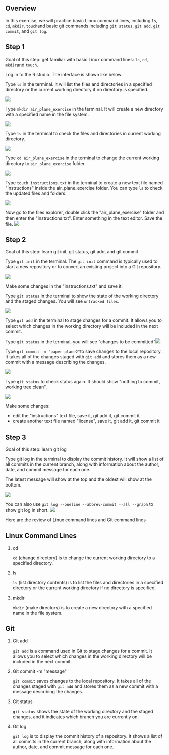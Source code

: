## Overview

In this exercise, we will practice basic Linux command lines, including `ls`, `cd`, `mkdir`, `touch`and basic git commands including `git status`, `git add`, `git commit`, and `git log`.

## Step 1

Goal of this step: get familiar with basic Linux command lines: `ls`, `cd`, `mkdir`and `touch`.

Log in to the  R studio. The interface is shown like below. 

Type `ls` in the terminal. It will list the files and directories in a specified directory or the current working directory if no directory is specified.

![](..\images\git_exercises_screenshot\s1_0.png)

Type `mkdir air_plane_exercise` in the terminal.  It will create a new directory with a specified name in the file system.

![](..\images\git_exercises_screenshot\s1_1.png)

Type `ls` in the terminal to check the files and directories in current working directory.

![](..\images\git_exercises_screenshot\s1_2.png)

Type `cd air_plane_exercise` in the terminal to change the current working directory to `air_plane_exercise` folder.

![](..\images\git_exercises_screenshot\s1_3.png)

Type `touch instructions.txt` in the terminal to create a new text file named "instructions" inside the air_plane_exercise folder.  You can type `ls` to check the updated files and folders. 

![](..\images\git_exercises_screenshot\s1_4.png)

Now go to the files explorer, double click the "air_plane_exercise" folder and then enter the "instructions.txt". Enter something in the text editor. Save the file. ![](..\images\git_exercises_screenshot\s1_5.png)

## Step 2

Goal of this step: learn git init, git status, git add, and git commit

Type `git init` in the terminal.  The `git init` command is typically used to start a new repository or to convert an existing project into a Git repository.

![](..\images\git_exercises_screenshot\s2_1.png)

Make some changes in the "instructions.txt" and save it.

Type `git status` in the terminal to show the state of the working directory and the staged changes. You will see `untracked files`.

![](..\images\git_exercises_screenshot\s2_2.png)

Type `git add` in the terminal to stage changes for a commit. It allows you to select which changes in the working directory will be included in the next commit.

Type `git status` in the terminal, you will see "changes to be committed"![](..\images\git_exercises_screenshot\s2_3.png)

Type `git commit -m "paper plane2"`to save changes to the local repository. It takes all of the changes staged with `git add` and stores them as a new commit with a message describing the changes.

![](..\images\git_exercises_screenshot\s2_4.png)

Type `git status` to check status again. It should show "nothing to commit, working tree clean".

![](..\images\git_exercises_screenshot\s2_5.png)

Make some changes:

- edit the "instructions" text file, save it, git add it, git commit it
- create another text file named "license", save it, git add it, git commit it

## Step 3

Goal of this step: learn git log

Type git log in the terminal to display the commit history. It will show a list of all commits in the current branch, along with information about the author, date, and commit message for each one.

The latest message will show at the top and the oldest will show at the bottom.  

![](..\images\git_exercises_screenshot\s3_1.png)

You can also use `git log --oneline --abbrev-commit --all --graph` to show git log in short. ![](..\images\git_exercises_screenshot\s3_2.png)



 

Here are the review of Linux command lines and Git command lines

## Linux Command Lines

1. cd

   `cd` (change directory) is to change the current working directory to a specified directory.

2. ls

   `ls` (list directory contents) is to list the files and directories in a specified directory or the current working directory if no directory is specified.

3. mkdir 

   `mkdir` (make directory) is to create a new directory with a specified name in the file system.

## Git 

1. Git add

   `git add` is a command used in Git to stage changes for a commit. It allows you to select which changes in the working directory will be included in the next commit.

2. Git commit -m "message"

   `git commit` saves changes to the local repository. It takes all of the changes staged with `git add` and stores them as a new commit with a message describing the changes.

3. Git status

   `git status` shows the state of the working directory and the staged changes, and it indicates which branch you are currently on.

4. Git log

   `git log` is to display the commit history of a repository. It shows a list of all commits in the current branch, along with information about the author, date, and commit message for each one.